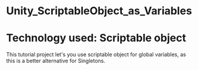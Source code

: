 # Unity_ScriptableObject_as_Variables
# Technology used: Scriptable object
This tutorial project let's you use scriptable object for global variables, as this is a better alternative for Singletons.
